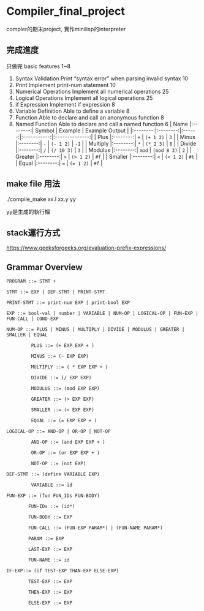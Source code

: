 # Compiler_final_project


compler的期末project, 實作minilisp的interpreter

## 完成進度
只做完 basic features 1~8

1. Syntax Validation Print “syntax error” when parsing invalid syntax 10
2. Print Implement print-num statement 10
3. Numerical Operations Implement all numerical operations 25
4. Logical Operations Implement all logical operations 25
5. if Expression Implement if expression 8
6. Variable Definition Able to define a variable 8
7. Function Able to declare and call an anonymous function 8
8. Named Function Able to declare and call a named function 6
|   Name   |:--------:| Symbol |   Example   | Example Output |
|:--------:|:--------:|:------:|:-----------:|:--------------:|
|   Plus   |:--------:|   `+`  |  `(+ 1 2)`  |       `3`      |
|   Minus  |:--------:|   `-`  |  `(- 1 2)`  |      `-1`      |
| Multiply |:--------:|   `*`  |  `(* 2 3)`  |       `6`      |
|  Divide  |:--------:|   `/`  |  `(/ 10 3)` |       `3`      |
|  Modulus |:--------:|  `mod` | `(mod 8 3)` |       `2`      |
|  Greater |:--------:|   `>`  |  `(> 1 2)`  |      `#f`      |
|  Smaller |:--------:|   `<`  |  `(< 1 2)`  |      `#t`      |
|   Equal  |:--------:|   `=`  |  `(= 1 2)`  |      `#f`      |

## make file 用法
./compile_make xx.l xx.y yy

yy是生成的執行檔



## stack運行方式


https://www.geeksforgeeks.org/evaluation-prefix-expressions/


## Grammar Overview

<pre><code>PROGRAM ::= STMT +

STMT ::= EXP | DEF-STMT | PRINT-STMT

PRINT-STMT ::= print-num EXP | print-bool EXP

EXP ::= bool-val | number | VARIABLE | NUM-OP | LOGICAL-OP | FUN-EXP | FUN-CALL | COND-EXP

NUM-OP ::= PLUS | MINUS | MULTIPLY | DIVIDE | MODULUS | GREATER | SMALLER | EQUAL
      
         PLUS ::= (+ EXP EXP + )

         MINUS ::= (- EXP EXP)
       
         MULTIPLY ::= ( * EXP EXP + )
       
         DIVIDE ::= (/ EXP EXP)
       
         MODULUS ::= (mod EXP EXP)
       
         GREATER ::= (> EXP EXP)
       
         SMALLER ::= (< EXP EXP)
       
         EQUAL ::= (= EXP EXP + )
       
LOGICAL-OP ::= AND-OP | OR-OP | NOT-OP

         AND-OP ::= (and EXP EXP + )

         OR-OP ::= (or EXP EXP + )
       
         NOT-OP ::= (not EXP)
       
DEF-STMT ::= (define VARIABLE EXP)

         VARIABLE ::= id
         
FUN-EXP ::= (fun FUN_IDs FUN-BODY)
        
        FUN-IDs ::= (id*)

        FUN-BODY ::= EXP

        FUN-CALL ::= (FUN-EXP PARAM*) | (FUN-NAME PARAM*)

        PARAM ::= EXP
        
        LAST-EXP ::= EXP

        FUN-NAME ::= id

IF-EXP::= (if TEST-EXP THAN-EXP ELSE-EXP)

        TEST-EXP ::= EXP

        THEN-EXP ::= EXP

        ELSE-EXP ::= EXP
</code></pre>
